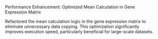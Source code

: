 Performance Enhancement: Optimized Mean Calculation in Gene Expression Matrix

Refactored the mean calculation logic in the gene expression matrix to eliminate unnecessary data copying. This optimization significantly improves execution speed, particularly beneficial for large-scale datasets.​